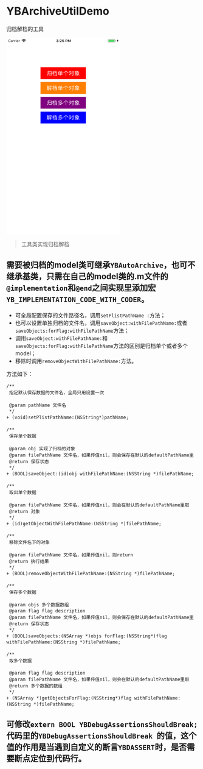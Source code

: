 # YBArchiveUtilDemo
归档解档的工具

<img src="https://raw.githubusercontent.com/wangyingbo/YBArchiveUtilDemo/master/screenshot.png" width = "299" height = "517" alt="screenShot1" align=center />

> 工具类实现归档解档

## 需要被归档的model类可继承`YBAutoArchive`，也可不继承基类，只需在自己的model类的.m文件的`@implementation`和`@end`之间实现里添加宏`YB_IMPLEMENTATION_CODE_WITH_CODER`。

+ 可全局配置保存的文件路径名，调用`setPlistPathName :`方法；
+ 也可以设置单独归档的文件名，调用`saveObject:withFilePathName:`或者`saveObjects:forFlag:withFilePathName`方法；
+ 调用`saveObject:withFilePathName:`和`saveObjects:forFlag:withFilePathName`方法的区别是归档单个或者多个model；
+ 移除时调用`removeObjectWithFilePathName:`方法。



方法如下：

	/**
	 指定默认保存数据的文件名，全局只用设置一次
	
	 @param pathName 文件名
	 */
	+ (void)setPlistPathName:(NSString*)pathName;
	
	/**
	 保存单个数据
	
	 @param obj 实现了归档的对象
	 @param filePathName 文件名，如果传值nil，则会保存在默认的defaultPathName里
	 @return 保存状态
	 */
	+ (BOOL)saveObject:(id)obj withFilePathName:(NSString *)filePathName;
	
	/**
	 取出单个数据
	
	 @param filePathName 文件名，如果传值nil，则会在默认的defaultPathName里取
	 @return 对象
	 */
	+ (id)getObjectWithFilePathName:(NSString *)filePathName;
	
	/**
	 移除文件名下的对象
	
	 @param filePathName 文件名，如果传值nil，则return
	 @return 执行结果
	 */
	+ (BOOL)removeObjectWithFilePathName:(NSString *)filePathName;
	
	/**
	 保存多个数据
	
	 @param objs 多个数据数组
	 @param flag flag description
	 @param filePathName 文件名，如果传值nil，则会保存在默认的defaultPathName里
	 @return 保存状态
	 */
	+ (BOOL)saveObjects:(NSArray *)objs forFlag:(NSString*)flag withFilePathName:(NSString *)filePathName;
	
	/**
	 取多个数据
	
	 @param flag flag description
	 @param filePathName 文件名，如果传值nil，则会在默认的defaultPathName里取
	 @return 多个数据的数组
	 */
	+ (NSArray *)getObjectsForFlag:(NSString*)flag withFilePathName:(NSString *)filePathName;


## 可修改`extern BOOL YBDebugAssertionsShouldBreak;`代码里的`YBDebugAssertionsShouldBreak `的值，这个值的作用是当遇到自定义的断言`YBDASSERT`时，是否需要断点定位到代码行。
